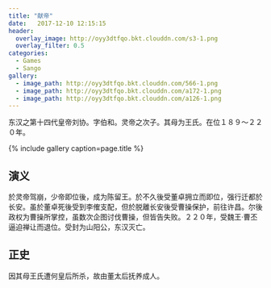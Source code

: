 ```yaml
---
title: "献帝"
date:   2017-12-10 12:15:15
header:
  overlay_image: http://oyy3dtfqo.bkt.clouddn.com/s3-1.png
  overlay_filter: 0.5
categories:
  - Games
  - Sango
gallery:
  - image_path: http://oyy3dtfqo.bkt.clouddn.com/566-1.png
  - image_path: http://oyy3dtfqo.bkt.clouddn.com/a172-1.png
  - image_path: http://oyy3dtfqo.bkt.clouddn.com/a126-1.png
---
```


东汉之第十四代皇帝刘协。字伯和。灵帝之次子。其母为王氏。在位１８９～２２０年。

{% include gallery caption=page.title %}

## 演义

於灵帝驾崩，少帝即位後，成为陈留王。於不久後受董卓拥立而即位，强行迁都於长安。虽於董卓死後受到李傕支配，但於脱離长安後受曹操保护，前往许昌。尔後政权为曹操所掌控，虽数次企图讨伐曹操，但皆告失败。２２０年，受魏王·曹丕逼迫禅让而退位。受封为山阳公，东汉灭亡。

## 正史

因其母王氏遭何皇后所杀，故由董太后抚养成人。